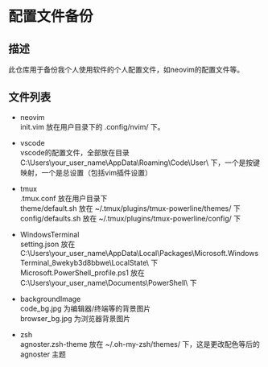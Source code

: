 # 配置文件备份

## 描述

此仓库用于备份我个人使用软件的个人配置文件，如neovim的配置文件等。

## 文件列表

* neovim  
  init.vim 放在用户目录下的 .config/nvim/ 下。

* vscode  
  vscode的配置文件，全部放在目录 C:\Users\your_user_name\AppData\Roaming\Code\User\ 下，一个是按键映射，一个是总设置（包括vim插件设置）

* tmux  
  .tmux.conf 放在用户目录下  
  theme/default.sh 放在 ~/.tmux/plugins/tmux-powerline/themes/ 下  
  config/defaults.sh 放在 ~/.tmux/plugins/tmux-powerline/config/ 下

* WindowsTerminal  
  setting.json 放在 C:\Users\your_user_name\AppData\Local\Packages\Microsoft.WindowsTerminal_8wekyb3d8bbwe\LocalState\ 下  
  Microsoft.PowerShell_profile.ps1 放在 C:\Users\your_user_name\Documents\PowerShell\ 下

* backgroundImage  
  code_bg.jpg 为编辑器/终端等的背景图片  
  browser_bg.jpg 为浏览器背景图片

* zsh  
  agnoster.zsh-theme 放在 ~/.oh-my-zsh/themes/ 下，这是更改配色等后的 agnoster 主题

